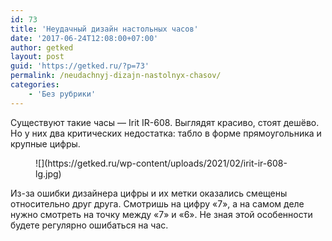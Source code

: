 ```yaml
---
id: 73
title: 'Неудачный дизайн настольных часов'
date: '2017-06-24T12:08:00+07:00'
author: getked
layout: post
guid: 'https://getked.ru/?p=73'
permalink: /neudachnyj-dizajn-nastolnyx-chasov/
categories:
    - 'Без рубрики'
---
```


Существуют такие часы — Irit IR-608. Выглядят красиво, стоят дешёво. Но у них два критических недостатка: табло в форме прямоугольника и крупные цифры.

<figure class="wp-block-image size-large">![](https://getked.ru/wp-content/uploads/2021/02/irit-ir-608-lg.jpg)</figure>Из-за ошибки дизайнера цифры и их метки оказались смещены относительно друг друга. Смотришь на цифру «7», а на самом деле нужно смотреть на точку между «7» и «6». Не зная этой особенности будете регулярно ошибаться на час.